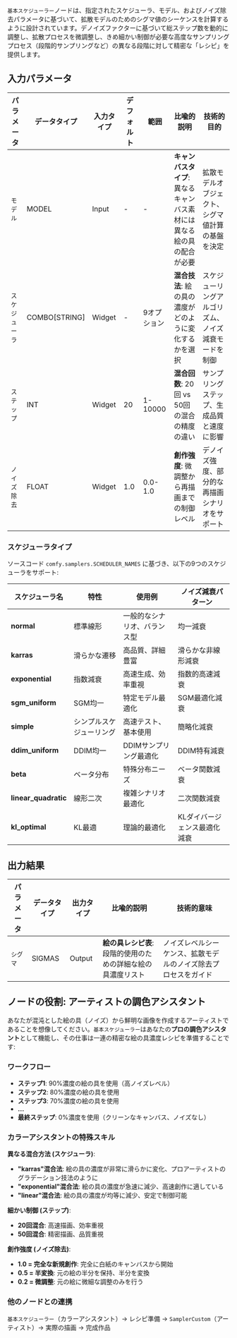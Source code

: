 `基本スケジューラー`ノードは、指定されたスケジューラ、モデル、およびノイズ除去パラメータに基づいて、拡散モデルのためのシグマ値のシーケンスを計算するように設計されています。デノイズファクターに基づいて総ステップ数を動的に調整し、拡散プロセスを微調整し、きめ細かい制御が必要な高度なサンプリングプロセス（段階的サンプリングなど）の異なる段階に対して精密な「レシピ」を提供します。

## 入力パラメータ

| パラメータ      | データタイプ   | 入力タイプ | デフォルト | 範囲     | 比喩的説明              | 技術的目的              |
| ------------- | ------------- | --------- | --------- | ------- | ---------------------- | --------------------- |
| `モデル`        | MODEL         | Input     | -         | -       | **キャンバスタイプ**: 異なるキャンバス素材には異なる絵の具の配合が必要 | 拡散モデルオブジェクト、シグマ値計算の基盤を決定 |
| `スケジューラ` | COMBO[STRING] | Widget    | -         | 9オプション | **混合技法**: 絵の具の濃度がどのように変化するかを選択 | スケジューリングアルゴリズム、ノイズ減衰モードを制御 |
| `ステップ`      | INT           | Widget    | 20        | 1-10000 | **混合回数**: 20回 vs 50回の混合の精度の違い | サンプリングステップ、生成品質と速度に影響 |
| `ノイズ除去`    | FLOAT         | Widget    | 1.0       | 0.0-1.0 | **創作強度**: 微調整から再描画までの制御レベル | デノイズ強度、部分的な再描画シナリオをサポート |

### スケジューラタイプ

ソースコード `comfy.samplers.SCHEDULER_NAMES` に基づき、以下の9つのスケジューラをサポート:

| スケジューラ名          | 特性                     | 使用例                        | ノイズ減衰パターン           |
| -------------------- | ------------------------ | ---------------------------- | ------------------------ |
| **normal**           | 標準線形                  | 一般的なシナリオ、バランス型      | 均一減衰                  |
| **karras**           | 滑らかな遷移               | 高品質、詳細豊富                | 滑らかな非線形減衰         |
| **exponential**      | 指数減衰                  | 高速生成、効率重視               | 指数的高速減衰             |
| **sgm_uniform**      | SGM均一                  | 特定モデル最適化                 | SGM最適化減衰             |
| **simple**           | シンプルスケジューリング    | 高速テスト、基本使用              | 簡略化減衰                 |
| **ddim_uniform**     | DDIM均一                 | DDIMサンプリング最適化           | DDIM特有減衰               |
| **beta**             | ベータ分布                | 特殊分布ニーズ                  | ベータ関数減衰               |
| **linear_quadratic** | 線形二次                  | 複雑シナリオ最適化              | 二次関数減衰                 |
| **kl_optimal**       | KL最適                   | 理論的最適化                   | KLダイバージェンス最適化減衰 |

## 出力結果

| パラメータ  | データタイプ  | 出力タイプ | 比喩的説明                     | 技術的意味                      |
| --------- | ----------- | --------- | ---------------------------- | ----------------------------- |
| `シグマ`   | SIGMAS      | Output    | **絵の具レシピ表**: 段階的使用のための詳細な絵の具濃度リスト | ノイズレベルシーケンス、拡散モデルのノイズ除去プロセスをガイド |


## ノードの役割: アーティストの調色アシスタント

あなたが混沌とした絵の具（ノイズ）から鮮明な画像を作成するアーティストであることを想像してください。`基本スケジューラー`はあなたの**プロの調色アシスタント**として機能し、その仕事は一連の精密な絵の具濃度レシピを準備することです:

### ワークフロー
- **ステップ1**: 90%濃度の絵の具を使用（高ノイズレベル）
- **ステップ2**: 80%濃度の絵の具を使用  
- **ステップ3**: 70%濃度の絵の具を使用
- **...**
- **最終ステップ**: 0%濃度を使用（クリーンなキャンバス、ノイズなし）

### カラーアシスタントの特殊スキル

**異なる混合方法 (スケジューラ)**:
- **"karras"混合法**: 絵の具の濃度が非常に滑らかに変化、プロアーティストのグラデーション技法のように
- **"exponential"混合法**: 絵の具の濃度が急速に減少、高速創作に適している
- **"linear"混合法**: 絵の具の濃度が均等に減少、安定で制御可能

**細かい制御 (ステップ)**:
- **20回混合**: 高速描画、効率重視
- **50回混合**: 精密描画、品質重視

**創作強度 (ノイズ除去)**:
- **1.0 = 完全な新規創作**: 完全に白紙のキャンバスから開始
- **0.5 = 半変換**: 元の絵の半分を保持、半分を変換
- **0.2 = 微調整**: 元の絵に微細な調整のみを行う

### 他のノードとの連携
`基本スケジューラー`（カラーアシスタント）→ レシピ準備 → `SamplerCustom`（アーティスト）→ 実際の描画 → 完成作品